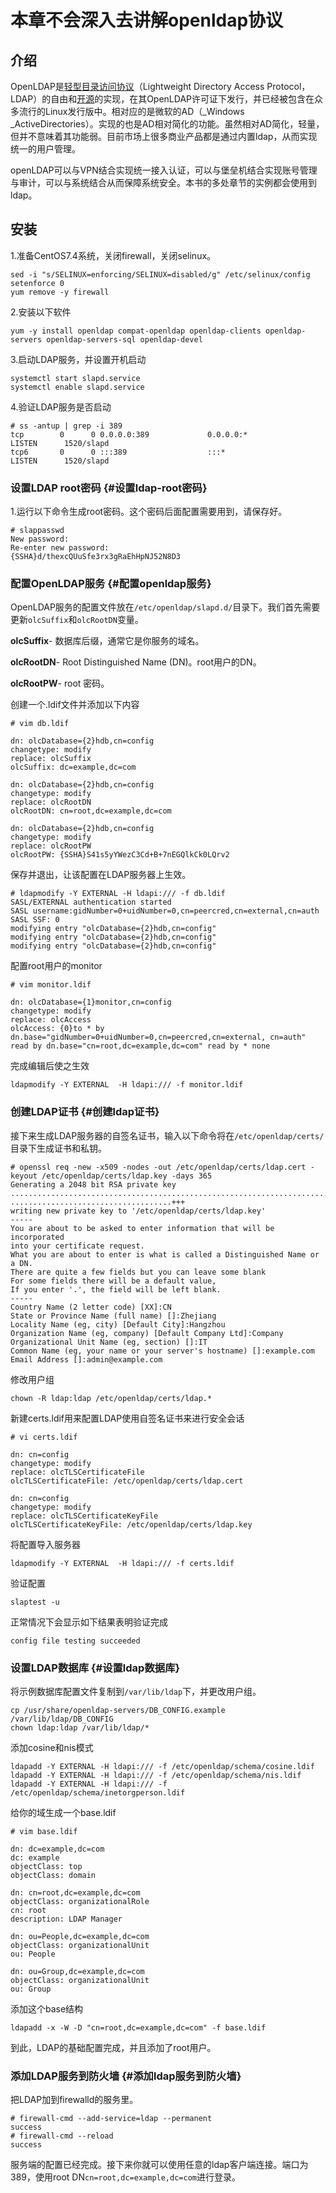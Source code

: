 # 本章不会深入去讲解openldap协议

## 介绍

OpenLDAP是[轻型目录访问协议](https://baike.baidu.com/item/轻型目录访问协议)（Lightweight Directory Access Protocol，LDAP）的自由和[开源](https://baike.baidu.com/item/开源)的实现，在其OpenLDAP许可证下发行，并已经被包含在众多流行的Linux发行版中。相对应的是微软的AD（\_Windows \_ActiveDirectories）。实现的也是AD相对简化的功能。虽然相对AD简化，轻量，但并不意味着其功能弱。目前市场上很多商业产品都是通过内置ldap，从而实现统一的用户管理。

openLDAP可以与VPN结合实现统一接入认证，可以与堡垒机结合实现账号管理与审计，可以与系统结合从而保障系统安全。本书的多处章节的实例都会使用到ldap。

## 安装

1.准备CentOS7.4系统，关闭firewall，关闭selinux。

```
sed -i "s/SELINUX=enforcing/SELINUX=disabled/g" /etc/selinux/config
setenforce 0
yum remove -y firewall
```

2.安装以下软件

```
yum -y install openldap compat-openldap openldap-clients openldap-servers openldap-servers-sql openldap-devel
```

3.启动LDAP服务，并设置开机启动

```
systemctl start slapd.service
systemctl enable slapd.service
```

4.验证LDAP服务是否启动

```
# ss -antup | grep -i 389
tcp        0      0 0.0.0.0:389             0.0.0.0:*               LISTEN      1520/slapd          
tcp6       0      0 :::389                  :::*                    LISTEN      1520/slapd
```

### 设置LDAP root密码 {#设置ldap-root密码}

1.运行以下命令生成root密码。这个密码后面配置需要用到，请保存好。

```
# slappasswd
New password: 
Re-enter new password: 
{SSHA}d/thexcQUuSfe3rx3gRaEhHpNJ52N8D3
```

### 配置OpenLDAP服务 {#配置openldap服务}

OpenLDAP服务的配置文件放在`/etc/openldap/slapd.d/`目录下。我们首先需要更新`olcSuffix`和`olcRootDN`变量。

**olcSuffix**- 数据库后缀，通常它是你服务的域名。

**olcRootDN**- Root Distinguished Name \(DN\)。root用户的DN。

**olcRootPW**- root 密码。

创建一个.ldif文件并添加以下内容

```
# vim db.ldif

dn: olcDatabase={2}hdb,cn=config
changetype: modify
replace: olcSuffix
olcSuffix: dc=example,dc=com

dn: olcDatabase={2}hdb,cn=config
changetype: modify
replace: olcRootDN
olcRootDN: cn=root,dc=example,dc=com

dn: olcDatabase={2}hdb,cn=config
changetype: modify
replace: olcRootPW
olcRootPW: {SSHA}S41s5yYWezC3Cd+B+7nEGQlkCk0LQrv2
```

保存并退出，让该配置在LDAP服务器上生效。

```
# ldapmodify -Y EXTERNAL -H ldapi:/// -f db.ldif
SASL/EXTERNAL authentication started
SASL username:gidNumber=0+uidNumber=0,cn=peercred,cn=external,cn=auth
SASL SSF: 0
modifying entry "olcDatabase={2}hdb,cn=config"
modifying entry "olcDatabase={2}hdb,cn=config"
modifying entry "olcDatabase={2}hdb,cn=config"
```

配置root用户的monitor

```
# vim monitor.ldif

dn: olcDatabase={1}monitor,cn=config
changetype: modify
replace: olcAccess
olcAccess: {0}to * by dn.base="gidNumber=0+uidNumber=0,cn=peercred,cn=external, cn=auth" read by dn.base="cn=root,dc=example,dc=com" read by * none
```

完成编辑后使之生效

```
ldapmodify -Y EXTERNAL  -H ldapi:/// -f monitor.ldif
```

### 创建LDAP证书 {#创建ldap证书}

接下来生成LDAP服务器的自签名证书，输入以下命令将在`/etc/openldap/certs/`目录下生成证书和私钥。

```
# openssl req -new -x509 -nodes -out /etc/openldap/certs/ldap.cert -keyout /etc/openldap/certs/ldap.key -days 365
Generating a 2048 bit RSA private key
...............................................................................................................................+++
....................................+++
writing new private key to '/etc/openldap/certs/ldap.key'
-----
You are about to be asked to enter information that will be incorporated
into your certificate request.
What you are about to enter is what is called a Distinguished Name or a DN.
There are quite a few fields but you can leave some blank
For some fields there will be a default value,
If you enter '.', the field will be left blank.
-----
Country Name (2 letter code) [XX]:CN
State or Province Name (full name) []:Zhejiang
Locality Name (eg, city) [Default City]:Hangzhou
Organization Name (eg, company) [Default Company Ltd]:Company
Organizational Unit Name (eg, section) []:IT
Common Name (eg, your name or your server's hostname) []:example.com
Email Address []:admin@example.com
```

修改用户组

```
chown -R ldap:ldap /etc/openldap/certs/ldap.*
```

新建certs.ldif用来配置LDAP使用自签名证书来进行安全会话

```
# vi certs.ldif

dn: cn=config
changetype: modify
replace: olcTLSCertificateFile
olcTLSCertificateFile: /etc/openldap/certs/ldap.cert

dn: cn=config
changetype: modify
replace: olcTLSCertificateKeyFile
olcTLSCertificateKeyFile: /etc/openldap/certs/ldap.key
```

将配置导入服务器

```
ldapmodify -Y EXTERNAL  -H ldapi:/// -f certs.ldif
```

验证配置

```
slaptest -u
```

正常情况下会显示如下结果表明验证完成

```
config file testing succeeded
```

### 设置LDAP数据库 {#设置ldap数据库}

将示例数据库配置文件复制到`/var/lib/ldap`下，并更改用户组。

```
cp /usr/share/openldap-servers/DB_CONFIG.example /var/lib/ldap/DB_CONFIG
chown ldap:ldap /var/lib/ldap/*
```

添加cosine和nis模式

```
ldapadd -Y EXTERNAL -H ldapi:/// -f /etc/openldap/schema/cosine.ldif
ldapadd -Y EXTERNAL -H ldapi:/// -f /etc/openldap/schema/nis.ldif 
ldapadd -Y EXTERNAL -H ldapi:/// -f /etc/openldap/schema/inetorgperson.ldif
```

给你的域生成一个base.ldif

```
# vim base.ldif

dn: dc=example,dc=com
dc: example
objectClass: top
objectClass: domain

dn: cn=root,dc=example,dc=com
objectClass: organizationalRole
cn: root
description: LDAP Manager

dn: ou=People,dc=example,dc=com
objectClass: organizationalUnit
ou: People

dn: ou=Group,dc=example,dc=com
objectClass: organizationalUnit
ou: Group
```

添加这个base结构

```
ldapadd -x -W -D "cn=root,dc=example,dc=com" -f base.ldif
```

到此，LDAP的基础配置完成，并且添加了root用户。

### 添加LDAP服务到防火墙 {#添加ldap服务到防火墙}

把LDAP加到firewalld的服务里。

```
# firewall-cmd --add-service=ldap --permanent
success
# firewall-cmd --reload
success
```

服务端的配置已经完成。接下来你就可以使用任意的ldap客户端连接。端口为389，使用root DN`cn=root,dc=example,dc=com`进行登录。

